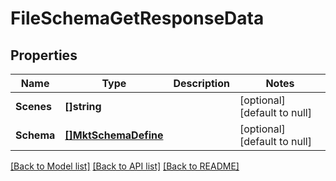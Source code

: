 # FileSchemaGetResponseData

## Properties
Name | Type | Description | Notes
------------ | ------------- | ------------- | -------------
**Scenes** | **[]string** |  | [optional] [default to null]
**Schema** | [**[]MktSchemaDefine**](mkt_schema_define.md) |  | [optional] [default to null]

[[Back to Model list]](../README.md#documentation-for-models) [[Back to API list]](../README.md#documentation-for-api-endpoints) [[Back to README]](../README.md)


